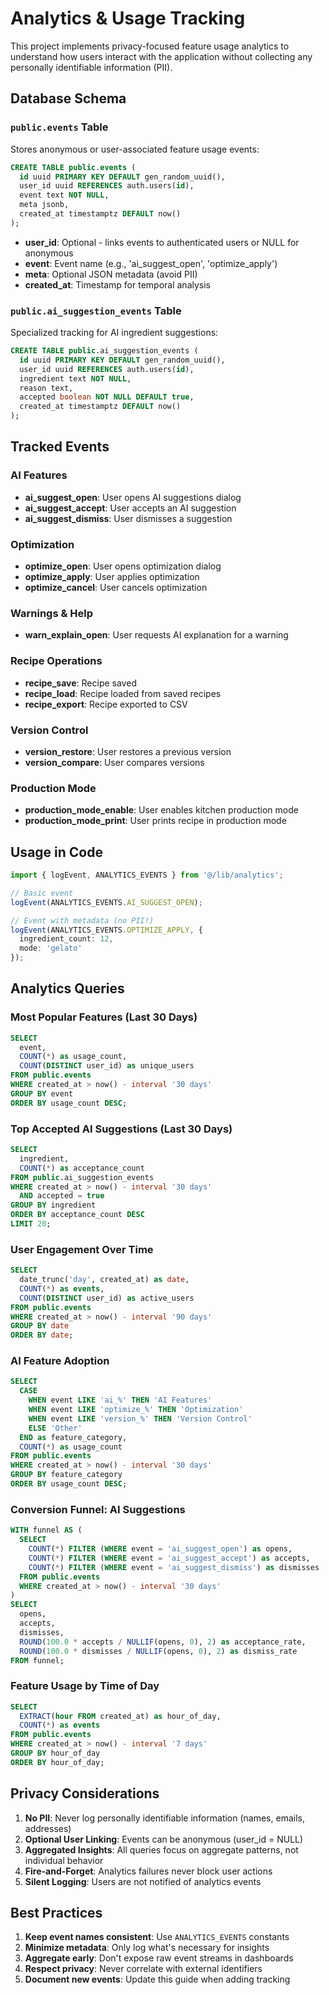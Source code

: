 # Analytics & Usage Tracking

This project implements privacy-focused feature usage analytics to understand how users interact with the application without collecting any personally identifiable information (PII).

## Database Schema

### `public.events` Table

Stores anonymous or user-associated feature usage events:

```sql
CREATE TABLE public.events (
  id uuid PRIMARY KEY DEFAULT gen_random_uuid(),
  user_id uuid REFERENCES auth.users(id),
  event text NOT NULL,
  meta jsonb,
  created_at timestamptz DEFAULT now()
);
```

- **user_id**: Optional - links events to authenticated users or NULL for anonymous
- **event**: Event name (e.g., 'ai_suggest_open', 'optimize_apply')
- **meta**: Optional JSON metadata (avoid PII)
- **created_at**: Timestamp for temporal analysis

### `public.ai_suggestion_events` Table

Specialized tracking for AI ingredient suggestions:

```sql
CREATE TABLE public.ai_suggestion_events (
  id uuid PRIMARY KEY DEFAULT gen_random_uuid(),
  user_id uuid REFERENCES auth.users(id),
  ingredient text NOT NULL,
  reason text,
  accepted boolean NOT NULL DEFAULT true,
  created_at timestamptz DEFAULT now()
);
```

## Tracked Events

### AI Features
- **ai_suggest_open**: User opens AI suggestions dialog
- **ai_suggest_accept**: User accepts an AI suggestion
- **ai_suggest_dismiss**: User dismisses a suggestion

### Optimization
- **optimize_open**: User opens optimization dialog
- **optimize_apply**: User applies optimization
- **optimize_cancel**: User cancels optimization

### Warnings & Help
- **warn_explain_open**: User requests AI explanation for a warning

### Recipe Operations
- **recipe_save**: Recipe saved
- **recipe_load**: Recipe loaded from saved recipes
- **recipe_export**: Recipe exported to CSV

### Version Control
- **version_restore**: User restores a previous version
- **version_compare**: User compares versions

### Production Mode
- **production_mode_enable**: User enables kitchen production mode
- **production_mode_print**: User prints recipe in production mode

## Usage in Code

```typescript
import { logEvent, ANALYTICS_EVENTS } from '@/lib/analytics';

// Basic event
logEvent(ANALYTICS_EVENTS.AI_SUGGEST_OPEN);

// Event with metadata (no PII!)
logEvent(ANALYTICS_EVENTS.OPTIMIZE_APPLY, {
  ingredient_count: 12,
  mode: 'gelato'
});
```

## Analytics Queries

### Most Popular Features (Last 30 Days)

```sql
SELECT 
  event,
  COUNT(*) as usage_count,
  COUNT(DISTINCT user_id) as unique_users
FROM public.events
WHERE created_at > now() - interval '30 days'
GROUP BY event
ORDER BY usage_count DESC;
```

### Top Accepted AI Suggestions (Last 30 Days)

```sql
SELECT 
  ingredient,
  COUNT(*) as acceptance_count
FROM public.ai_suggestion_events
WHERE created_at > now() - interval '30 days'
  AND accepted = true
GROUP BY ingredient
ORDER BY acceptance_count DESC
LIMIT 20;
```

### User Engagement Over Time

```sql
SELECT 
  date_trunc('day', created_at) as date,
  COUNT(*) as events,
  COUNT(DISTINCT user_id) as active_users
FROM public.events
WHERE created_at > now() - interval '90 days'
GROUP BY date
ORDER BY date;
```

### AI Feature Adoption

```sql
SELECT 
  CASE 
    WHEN event LIKE 'ai_%' THEN 'AI Features'
    WHEN event LIKE 'optimize_%' THEN 'Optimization'
    WHEN event LIKE 'version_%' THEN 'Version Control'
    ELSE 'Other'
  END as feature_category,
  COUNT(*) as usage_count
FROM public.events
WHERE created_at > now() - interval '30 days'
GROUP BY feature_category
ORDER BY usage_count DESC;
```

### Conversion Funnel: AI Suggestions

```sql
WITH funnel AS (
  SELECT 
    COUNT(*) FILTER (WHERE event = 'ai_suggest_open') as opens,
    COUNT(*) FILTER (WHERE event = 'ai_suggest_accept') as accepts,
    COUNT(*) FILTER (WHERE event = 'ai_suggest_dismiss') as dismisses
  FROM public.events
  WHERE created_at > now() - interval '30 days'
)
SELECT 
  opens,
  accepts,
  dismisses,
  ROUND(100.0 * accepts / NULLIF(opens, 0), 2) as acceptance_rate,
  ROUND(100.0 * dismisses / NULLIF(opens, 0), 2) as dismiss_rate
FROM funnel;
```

### Feature Usage by Time of Day

```sql
SELECT 
  EXTRACT(hour FROM created_at) as hour_of_day,
  COUNT(*) as events
FROM public.events
WHERE created_at > now() - interval '7 days'
GROUP BY hour_of_day
ORDER BY hour_of_day;
```

## Privacy Considerations

1. **No PII**: Never log personally identifiable information (names, emails, addresses)
2. **Optional User Linking**: Events can be anonymous (user_id = NULL)
3. **Aggregated Insights**: All queries focus on aggregate patterns, not individual behavior
4. **Fire-and-Forget**: Analytics failures never block user actions
5. **Silent Logging**: Users are not notified of analytics events

## Best Practices

1. **Keep event names consistent**: Use `ANALYTICS_EVENTS` constants
2. **Minimize metadata**: Only log what's necessary for insights
3. **Aggregate early**: Don't expose raw event streams in dashboards
4. **Respect privacy**: Never correlate with external identifiers
5. **Document new events**: Update this guide when adding tracking
